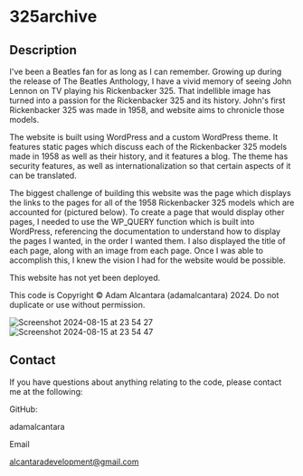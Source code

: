 # 325archive

## Description

I've been a Beatles fan for as long as I can remember. Growing up during the release of The Beatles Anthology, I have a vivid memory of seeing John Lennon on TV playing his Rickenbacker 325. That indellible image has turned into a passion for the Rickenbacker 325 and its history. John's first Rickenbacker 325 was made in 1958, and website aims to chronicle those models.

The website is built using WordPress and a custom WordPress theme. It features static pages which discuss each of the Rickenbacker 325 models made in 1958 as well as their history, and it features a blog. The theme has security features, as well as internationalization so that certain aspects of it can be translated.

The biggest challenge of building this website was the page which displays the links to the pages for all of the 1958 Rickenbacker 325 models which are accounted for (pictured below). To create a page that would display other pages, I needed to use the WP_QUERY function which is built into WordPress, referencing the documentation to understand how to display the pages I wanted, in the order I wanted them. I also displayed the title of each page, along with an image from each page. Once I was able to accomplish this, I knew the vision I had for the website would be possible.

This website has not yet been deployed.

This code is Copyright © Adam Alcantara (adamalcantara) 2024. Do not duplicate or use without permission.

![Screenshot 2024-08-15 at 23 54 27](https://github.com/user-attachments/assets/2741538d-34aa-4044-afe8-3aa88eab7cfb)
![Screenshot 2024-08-15 at 23 54 47](https://github.com/user-attachments/assets/850ae643-a010-41ca-9218-5181847528a7)

## Contact

If you have questions about anything relating to the code, please contact me at the following:

GitHub:

adamalcantara

Email

alcantaradevelopment@gmail.com
